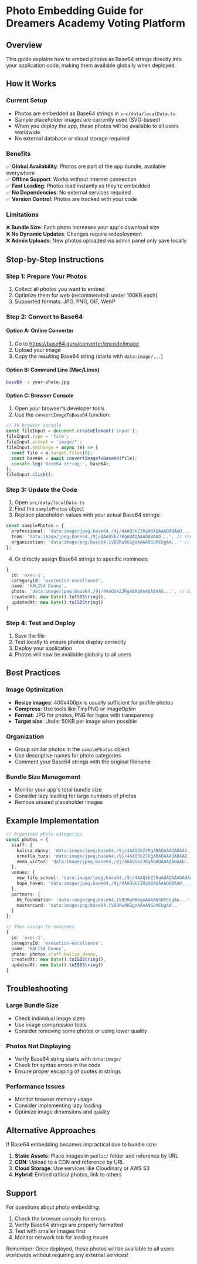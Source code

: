 # Photo Embedding Guide for Dreamers Academy Voting Platform

## Overview
This guide explains how to embed photos as Base64 strings directly into your application code, making them available globally when deployed.

## How It Works

### Current Setup
- Photos are embedded as Base64 strings in `src/data/localData.ts`
- Sample placeholder images are currently used (SVG-based)
- When you deploy the app, these photos will be available to all users worldwide
- No external database or cloud storage required

### Benefits
✅ **Global Availability**: Photos are part of the app bundle, available everywhere  
✅ **Offline Support**: Works without internet connection  
✅ **Fast Loading**: Photos load instantly as they're embedded  
✅ **No Dependencies**: No external services required  
✅ **Version Control**: Photos are tracked with your code  

### Limitations
❌ **Bundle Size**: Each photo increases your app's download size  
❌ **No Dynamic Updates**: Changes require redeployment  
❌ **Admin Uploads**: New photos uploaded via admin panel only save locally  

## Step-by-Step Instructions

### Step 1: Prepare Your Photos
1. Collect all photos you want to embed
2. Optimize them for web (recommended: under 100KB each)
3. Supported formats: JPG, PNG, GIF, WebP

### Step 2: Convert to Base64

#### Option A: Online Converter
1. Go to https://base64.guru/converter/encode/image
2. Upload your image
3. Copy the resulting Base64 string (starts with `data:image/...`)

#### Option B: Command Line (Mac/Linux)
```bash
base64 -i your-photo.jpg
```

#### Option C: Browser Console
1. Open your browser's developer tools
2. Use the `convertImageToBase64` function:
```javascript
// In browser console
const fileInput = document.createElement('input');
fileInput.type = 'file';
fileInput.accept = 'image/*';
fileInput.onchange = async (e) => {
  const file = e.target.files[0];
  const base64 = await convertImageToBase64(file);
  console.log('Base64 string:', base64);
};
fileInput.click();
```

### Step 3: Update the Code

1. Open `src/data/localData.ts`
2. Find the `samplePhotos` object
3. Replace placeholder values with your actual Base64 strings:

```typescript
const samplePhotos = {
  professional: 'data:image/jpeg;base64,/9j/4AAQSkZJRgABAQAAAQABAAD...', // Your actual photo
  team: 'data:image/jpeg;base64,/9j/4AAQSkZJRgABAQAAAQABAAD...', // Your actual photo
  organization: 'data:image/png;base64,iVBORw0KGgoAAAANSUhEUgAA...' // Your actual photo
};
```

4. Or directly assign Base64 strings to specific nominees:

```typescript
{
  id: 'exec-1',
  categoryId: 'execution-excellence',
  name: 'KALISA Danny',
  photo: 'data:image/jpeg;base64,/9j/4AAQSkZJRgABAQAAAQABAAD...', // Direct assignment
  createdAt: new Date().toISOString(),
  updatedAt: new Date().toISOString()
}
```

### Step 4: Test and Deploy
1. Save the file
2. Test locally to ensure photos display correctly
3. Deploy your application
4. Photos will now be available globally to all users

## Best Practices

### Image Optimization
- **Resize images**: 400x400px is usually sufficient for profile photos
- **Compress**: Use tools like TinyPNG or ImageOptim
- **Format**: JPG for photos, PNG for logos with transparency
- **Target size**: Under 50KB per image when possible

### Organization
- Group similar photos in the `samplePhotos` object
- Use descriptive names for photo categories
- Comment your Base64 strings with the original filename

### Bundle Size Management
- Monitor your app's total bundle size
- Consider lazy loading for large numbers of photos
- Remove unused placeholder images

## Example Implementation

```typescript
// Organized photo categories
const photos = {
  staff: {
    kalisa_danny: 'data:image/jpeg;base64,/9j/4AAQSkZJRgABAQAAAQABAAD...',
    ornella_tuza: 'data:image/jpeg;base64,/9j/4AAQSkZJRgABAQAAAQABAAD...',
    emma_victor: 'data:image/jpeg;base64,/9j/4AAQSkZJRgABAQAAAQABAAD...'
  },
  venues: {
    new_life_school: 'data:image/jpeg;base64,/9j/4AAQSkZJRgABAQAAAQABAAD...',
    hope_haven: 'data:image/jpeg;base64,/9j/4AAQSkZJRgABAQAAAQABAAD...'
  },
  partners: {
    bk_foundation: 'data:image/png;base64,iVBORw0KGgoAAAANSUhEUgAA...',
    mastercard: 'data:image/png;base64,iVBORw0KGgoAAAANSUhEUgAA...'
  }
};

// Then assign to nominees
{
  id: 'exec-1',
  categoryId: 'execution-excellence',
  name: 'KALISA Danny',
  photo: photos.staff.kalisa_danny,
  createdAt: new Date().toISOString(),
  updatedAt: new Date().toISOString()
}
```

## Troubleshooting

### Large Bundle Size
- Check individual image sizes
- Use image compression tools
- Consider removing some photos or using lower quality

### Photos Not Displaying
- Verify Base64 string starts with `data:image/`
- Check for syntax errors in the code
- Ensure proper escaping of quotes in strings

### Performance Issues
- Monitor browser memory usage
- Consider implementing lazy loading
- Optimize image dimensions and quality

## Alternative Approaches

If Base64 embedding becomes impractical due to bundle size:

1. **Static Assets**: Place images in `public/` folder and reference by URL
2. **CDN**: Upload to a CDN and reference by URL
3. **Cloud Storage**: Use services like Cloudinary or AWS S3
4. **Hybrid**: Embed critical photos, link to others

## Support

For questions about photo embedding:
1. Check the browser console for errors
2. Verify Base64 strings are properly formatted
3. Test with smaller images first
4. Monitor network tab for loading issues

Remember: Once deployed, these photos will be available to all users worldwide without requiring any external services!